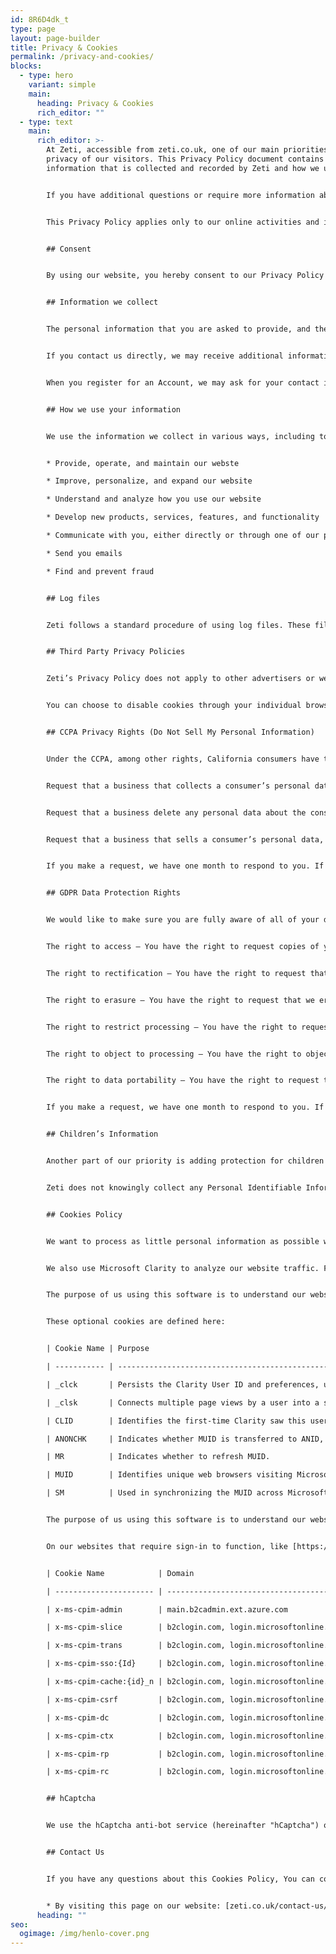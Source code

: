 ```yaml
---
id: 8R6D4dk_t
type: page
layout: page-builder
title: Privacy & Cookies
permalink: /privacy-and-cookies/
blocks:
  - type: hero
    variant: simple
    main:
      heading: Privacy & Cookies
      rich_editor: ""
  - type: text
    main:
      rich_editor: >-
        At Zeti, accessible from zeti.co.uk, one of our main priorities is the
        privacy of our visitors. This Privacy Policy document contains types of
        information that is collected and recorded by Zeti and how we use it.


        If you have additional questions or require more information about our Privacy Policy, do not hesitate to contact us.


        This Privacy Policy applies only to our online activities and is valid for visitors to our website with regards to the information that they shared and/or collect in Zeti. This policy is not applicable to any information collected offline or via channels other than this website.


        ## Consent


        By using our website, you hereby consent to our Privacy Policy and agree to its terms.


        ## Information we collect


        The personal information that you are asked to provide, and the reasons why you are asked to provide it, will be made clear to you at the point we ask you to provide your personal information.


        If you contact us directly, we may receive additional information about you such as your name, email address, phone number, the contents of the message and/or attachments you may send us, and any other information you may choose to provide.


        When you register for an Account, we may ask for your contact information, including items such as name, company name, address, email address, and telephone number.


        ## How we use your information


        We use the information we collect in various ways, including to:


        * Provide, operate, and maintain our webste

        * Improve, personalize, and expand our website

        * Understand and analyze how you use our website

        * Develop new products, services, features, and functionality

        * Communicate with you, either directly or through one of our partners, including for customer service, to provide you with updates and other information relating to the webste, and for marketing and promotional purposes

        * Send you emails

        * Find and prevent fraud


        ## Log files


        Zeti follows a standard procedure of using log files. These files log visitors when they visit websites. All hosting companies do this and a part of hosting services’ analytics. The information collected by log files include internet protocol (IP) addresses, browser type, Internet Service Provider (ISP), date and time stamp, referring/exit pages, and possibly the number of clicks. These are not linked to any information that is personally identifiable. The purpose of the information is for analyzing trends, administering the site, tracking users’ movement on the website, and gathering demographic information


        ## Third Party Privacy Policies


        Zeti’s Privacy Policy does not apply to other advertisers or websites. Thus, we are advising you to consult the respective Privacy Policies of these third-party ad servers for more detailed information. It may include their practices and instructions about how to opt-out of certain options.


        You can choose to disable cookies through your individual browser options. To know more detailed information about cookie management with specific web browsers, it can be found at the browsers’ respective websites.


        ## CCPA Privacy Rights (Do Not Sell My Personal Information)


        Under the CCPA, among other rights, California consumers have the right to:


        Request that a business that collects a consumer’s personal data disclose the categories and specific pieces of personal data that a business has collected about consumers.


        Request that a business delete any personal data about the consumer that a business has collected.


        Request that a business that sells a consumer’s personal data, not sell the consumer’s personal data.


        If you make a request, we have one month to respond to you. If you would like to exercise any of these rights, please contact us.


        ## GDPR Data Protection Rights


        We would like to make sure you are fully aware of all of your data protection rights. Every user is entitled to the following:


        The right to access – You have the right to request copies of your personal data. We may charge you a small fee for this service.


        The right to rectification – You have the right to request that we correct any information you believe is inaccurate. You also have the right to request that we complete the information you believe is incomplete.


        The right to erasure – You have the right to request that we erase your personal data, under certain conditions.


        The right to restrict processing – You have the right to request that we restrict the processing of your personal data, under certain conditions.


        The right to object to processing – You have the right to object to our processing of your personal data, under certain conditions.


        The right to data portability – You have the right to request that we transfer the data that we have collected to another organization, or directly to you, under certain conditions.


        If you make a request, we have one month to respond to you. If you would like to exercise any of these rights, please contact us.


        ## Children’s Information


        Another part of our priority is adding protection for children while using the internet. We encourage parents and guardians to observe, participate in, and/or monitor and guide their online activity.


        Zeti does not knowingly collect any Personal Identifiable Information from children under the age of 13. If you think that your child provided this kind of information on our website, we strongly encourage you to contact us immediately and we will do our best efforts to promptly remove such information from our records.


        ## Cookies Policy


        We want to process as little personal information as possible when you use our website. That's why we've chosen Fathom Analytics for our website analytics, which doesn't use cookies and complies with the GDPR, ePrivacy (including PECR), COPPA and CCPA. Using this privacy-friendly website analytics software, your IP address is only briefly processed, and we (running this website) have no way of identifying you. As per the CCPA, your personal information is de-identified. You can read more about this on Fathom Analytics' website.


        We also use Microsoft Clarity to analyze our website traffic. For this service to work most effectively it requires cookies - these are the only optional cookies that we request across our websites. For information on Microsoft Clarity's Privacy Policy, you can view it here: <https://clarity.microsoft.com/terms>


        The purpose of us using this software is to understand our website traffic in the most privacy-friendly way possible so that we can continually improve our website and business. The lawful basis as per the GDPR is "f); where our legitimate interests are to improve our website and business continually."


        These optional cookies are defined here:


        | Cookie Name | Purpose                                                                                                                                                                                     | Value Passed    |

        | ----------- | ------------------------------------------------------------------------------------------------------------------------------------------------------------------------------------------- | --------------- |

        | _clck       | Persists the Clarity User ID and preferences, unique to that site, on the browser. This ensures that behavior in subsequent visits to the same site will be attributed to the same user ID. | String          |

        | _clsk       | Connects multiple page views by a user into a single Clarity session recording.                                                                                                             | String          |

        | CLID        | Identifies the first-time Clarity saw this user on any site using Clarity.                                                                                                                  | String          |

        | ANONCHK     | Indicates whether MUID is transferred to ANID, a cookie used for advertising. Clarity doesn't use ANID and so this is always set to 0.                                                      | Flag            |

        | MR          | Indicates whether to refresh MUID.                                                                                                                                                          | Flag            |

        | MUID        | Identifies unique web browsers visiting Microsoft sites. These cookies are used for advertising, site analytics, and other operational purposes.                                            | GUID            |

        | SM          | Used in synchronizing the MUID across Microsoft domains.                                                                                                                                    | Character Flags |


        The purpose of us using this software is to understand our website traffic in the most privacy-friendly way possible so that we can continually improve our website and business. The lawful basis as per the GDPR is "f); where our legitimate interests are to improve our website and business continually." As per the explanation, no personal data is stored over time.


        On our websites that require sign-in to function, like [https://investor.zeti.co.uk](https://investor.zeti.co.uk/), we do use cookies as these are essential to being able to provide login through our provider Microsoft AAD B2C. These are the following:


        | Cookie Name            | Domain                                                  | Expiration                                        | Purpose                                                                                                               |

        | ---------------------- | ------------------------------------------------------- | ------------------------------------------------- | --------------------------------------------------------------------------------------------------------------------- |

        | x-ms-cpim-admin        | main.b2cadmin.ext.azure.com                             | End Of browser session                            | Holds user membership data across tenants. The tenants a user is a member of and level of membership (Admin or User). |

        | x-ms-cpim-slice        | b2clogin.com, login.microsoftonline.com, branded domain | End Of browser session                            | Used to route requests to the appropriate production instance.                                                        |

        | x-ms-cpim-trans        | b2clogin.com, login.microsoftonline.com, branded domain | End Of browser session                            | Used for tracking the transactions (number of authentication requests to Azure AD B2C) and the current transaction.   |

        | x-ms-cpim-sso:{Id}     | b2clogin.com, login.microsoftonline.com, branded domain | End Of browser session                            | Used for maintaining the SSO session. This cookie is set as persistent, when Keep Me Signed In is enabled.            |

        | x-ms-cpim-cache:{id}_n | b2clogin.com, login.microsoftonline.com, branded domain | End Of browser session, successful authentication | Used for maintaining the request state.                                                                               |

        | x-ms-cpim-csrf         | b2clogin.com, login.microsoftonline.com, branded domain | End Of browser session                            | Cross-Site Request Forgery token used for CRSF protection.                                                            |

        | x-ms-cpim-dc           | b2clogin.com, login.microsoftonline.com, branded domain | End Of browser session                            | Used for Azure AD B2C network routing.                                                                                |

        | x-ms-cpim-ctx          | b2clogin.com, login.microsoftonline.com, branded domain | End Of browser session                            | Context                                                                                                               |

        | x-ms-cpim-rp           | b2clogin.com, login.microsoftonline.com, branded domain | End Of browser session                            | Used for storing membership data for the resource provider tenant.                                                    |

        | x-ms-cpim-rc           | b2clogin.com, login.microsoftonline.com, branded domain | End Of browser session                            | Used for storing the relay cookie.                                                                                    |


        ## hCaptcha


        We use the hCaptcha anti-bot service (hereinafter "hCaptcha") on our website. This service is provided by Intuition Machines, Inc., a Delaware US Corporation ("IMI"). hCaptcha is used to check whether the data entered on our website (such as on a login page or contact form) has been entered by a human or by an automated program. To do this, hCaptcha analyzes the behavior of the website or mobile app visitor based on various characteristics. This analysis starts automatically as soon as the website or mobile app visitor enters a part of the website or app with hCaptcha enabled. For the analysis, hCaptcha evaluates various information (e.g. IP address, how long the visitor has been on the website or app, or mouse movements made by the user). The data collected during the analysis will be forwarded to IMI. hCaptcha analysis in the "invisible mode" may take place completely in the background. Website or app visitors are not advised that such an analysis is taking place if the user is not shown a challenge. Data processing is based on Art. 6(1)(f) of the GDPR (DSGVO): the website or mobile app operator has a legitimate interest in protecting its site from abusive automated crawling and spam. IMI acts as a "data processor" acting on behalf of its customers as defined under the GDPR, and a "service provider" for the purposes of the California Consumer Privacy Act (CCPA). For more information about hCaptcha and IMI's privacy policy and terms of use, please visit the following links: <https://www.hcaptcha.com/privacy> and <https://www.hcaptcha.com/terms>.


        ## Contact Us


        If you have any questions about this Cookies Policy, You can contact us:


        * By visiting this page on our website: [zeti.co.uk/contact-us/](https://zeti.co.uk/contact-us/)
      heading: ""
seo:
  ogimage: /img/henlo-cover.png
---
```

